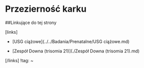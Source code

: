 # Przezierność karku





##Linkujące do tej strony

[links]

- [USG ciążowe](../../Badania/Prenatalne/USG ciążowe.md)

- [Zespół Downa (trisomia 21)](./Zespół Downa (trisomia 21).md)


[/links]
!tag:
~

